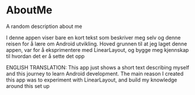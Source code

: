 # AboutMe
A random description about me

I denne appen viser bare en kort tekst som beskriver meg selv og denne reisen for å lære om Android utvikling.
Hoved grunnen til at jeg laget denne appen, var for å eksprimentere med LinearLayout, og bygge meg kjennskap til hvordan det er å sette det opp

ENGLISH TRANSLATION:
This app just shows a short text describing myself and this journey to learn Android development.
The main reason I created this app was to experiment with LinearLayout, and build my knowledge around this set up
